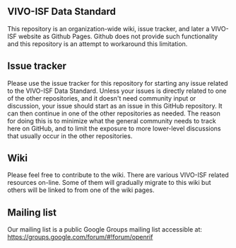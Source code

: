 VIVO-ISF Data Standard
------

This repository is an organization-wide wiki, issue tracker, and later a VIVO-ISF website as Github Pages. Github does not provide such functionality and this repository is an attempt to workaround this limitation.

Issue tracker
------

Please use the issue tracker for this repository for starting any issue related to the VIVO-ISF Data Standard. Unless your issues is directly related to one of the other repositories, and it doesn't need community input or discussion, your issue should start as an issue in this GitHub repository. It can then continue in one of the other repositories as needed. The reason for doing this is to minimize what the general community needs to track here on GitHub, and to limit the exposure to more lower-level discussions that usually occur in the other repositories.

Wiki
----

Please feel free to contribute to the wiki. There are various VIVO-ISF related resources on-line. Some of them will gradually migrate to this wiki but others will be linked to from one of the wiki pages.

Mailing list
------

Our mailing list is a public Google Groups mailing list accessible  at: https://groups.google.com/forum/#!forum/openrif
